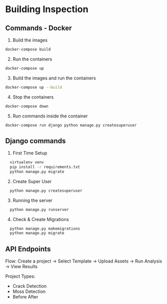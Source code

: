 # Building Inspection

## Commands - Docker
1. Build the images
```bash
docker-compose build
```
2. Run the containers
```bash
docker-compose up
```
3. Build the images and run the containers
```bash
docker-compose up --build
```
4. Stop the containers
```bash
docker-compose down
```
5. Run commands inside the container
```bash
docker-compose run django python manage.py createsuperuser
```

## Django commands
1. First Time Setup
```bash
  virtualenv venv
  pip install -r requirements.txt
  python manage.py migrate
```
2. Create Super User
```bash
  python manage.py createsuperuser
```
3. Running the server
```bash
  python manage.py runserver
```
4. Check & Create Migrations
```bash
  python manage.py makemigrations
  python manage.py migrate
```




## API Endpoints

Flow:
  Create a project -> Select Template -> Upload Assets -> Run Analysis -> View Results
  


Project Types:
 - Crack Detection
 - Moss Detection
 - Before After